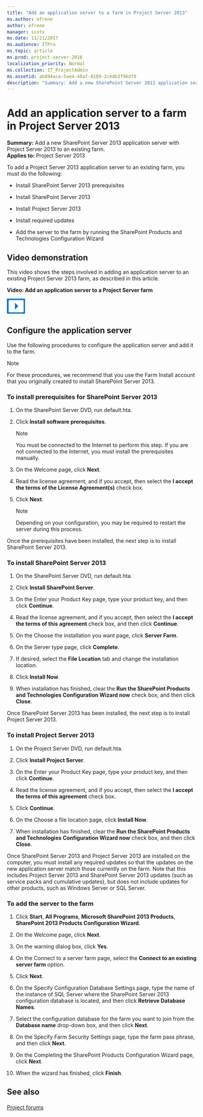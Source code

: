 ```yaml
---
title: "Add an application server to a farm in Project Server 2013"
ms.author: efrene
author: efrene
manager: scotv
ms.date: 11/21/2017
ms.audience: ITPro
ms.topic: article
ms.prod: project-server-2016
localization_priority: Normal
ms.collection: IT_ProjectAdmin
ms.assetid: ab894aca-5ae4-48af-8109-2cedb3f96df0
description: "Summary: Add a new SharePoint Server 2013 application server with Project Server 2013 to an existing farm."
---
```


# Add an application server to a farm in Project Server 2013
 
 **Summary:** Add a new SharePoint Server 2013 application server with Project Server 2013 to an existing farm.<br/>
**Applies to:** Project Server 2013
  
To add a Project Server 2013 application server to an existing farm, you must do the following:
  
- Install SharePoint Server 2013 prerequisites
    
- Install SharePoint Server 2013
    
- Install Project Server 2013
    
- Install required updates
    
- Add the server to the farm by running the SharePoint Products and Technologies Configuration Wizard
    
## Video demonstration

This video shows the steps involved in adding an application server to an existing Project Server 2013 farm, as described in this article.
  
**Video: Add an application server to a Project Server farm**

![Video (play button) icon](images/mod_icon_video_M.png)
  
## Configure the application server

Use the following procedures to configure the application server and add it to the farm.
  
> [!NOTE]
> For these procedures, we recommend that you use the Farm Install account that you originally created to install SharePoint Server 2013. 
  
### To install prerequisites for SharePoint Server 2013

1. On the SharePoint Server DVD, run default.hta.
    
2. Click **Install software prerequisites**.
    
    > [!NOTE]
    > You must be connected to the Internet to perform this step. If you are not connected to the Internet, you must install the prerequisites manually. 
  
3. On the Welcome page, click **Next**.
    
4. Read the license agreement, and if you accept, then select the **I accept the terms of the License Agreement(s)** check box.
    
5. Click **Next**.
    
    > [!NOTE]
    > Depending on your configuration, you may be required to restart the server during this process. 
  
Once the prerequisites have been installed, the next step is to install SharePoint Server 2013.
  
### To install SharePoint Server 2013 

1. On the SharePoint Server DVD, run default.hta.
    
2. Click **Install SharePoint Server**.
    
3. On the Enter your Product Key page, type your product key, and then click **Continue**.
    
4. Read the license agreement, and if you accept, then select the **I accept the terms of this agreement** check box, and then click **Continue**.
    
5. On the Choose the installation you want page, click **Server Farm**.
    
6. On the Server type page, click **Complete**.
    
7. If desired, select the **File Location** tab and change the installation location.
    
8. Click **Install Now**.
    
9. When installation has finished, clear the **Run the SharePoint Products and Technologies Configuration Wizard now** check box, and then click **Close**.
    
Once SharePoint Server 2013 has been installed, the next step is to install Project Server 2013.
  
### To install Project Server 2013 

1. On the Project Server DVD, run default.hta.
    
2. Click **Install Project Server**.
    
3. On the Enter your Product Key page, type your product key, and then click **Continue**.
    
4. Read the license agreement, and if you accept, then select the **I accept the terms of this agreement** check box.
    
5. Click **Continue**.
    
6. On the Choose a file location page, click **Install Now**.
    
7. When installation has finished, clear the **Run the SharePoint Products and Technologies Configuration Wizard now** check box, and then click **Close**.
    
Once SharePoint Server 2013 and Project Server 2013 are installed on the computer, you must install any required updates so that the updates on the new application server match those currently on the farm. Note that this includes Project Server 2013 and SharePoint Server 2013 updates (such as service packs and cumulative updates), but does not include updates for other products, such as Windows Server or SQL Server.
  
### To add the server to the farm

1. Click **Start**, **All Programs**, **Microsoft SharePoint 2013 Products**, **SharePoint 2013 Products Configuration Wizard**.
    
2. On the Welcome page, click **Next**.
    
3. On the warning dialog box, click **Yes**.
    
4. On the Connect to a server farm page, select the **Connect to an existing server farm** option.
    
5. Click **Next**.
    
6. On the Specify Configuration Database Settings page, type the name of the instance of SQL Server where the SharePoint Server 2013 configuration database is located, and then click **Retrieve Database Names**.
    
7. Select the configuration database for the farm you want to join from the **Database name** drop-down box, and then click **Next**.
    
8. On the Specify Farm Security Settings page, type the farm pass phrase, and then click **Next**.
    
9. On the Completing the SharePoint Products Configuration Wizard page, click **Next**.
    
10. When the wizard has finished, click **Finish**.
    
## See also

#### 

[Project forums](https://social.technet.microsoft.com/Forums/en-US/category/project)


